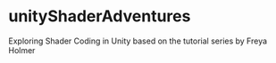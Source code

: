 # unityShaderAdventures
Exploring Shader Coding in Unity based on the tutorial series by Freya Holmer
